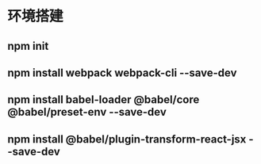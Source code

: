 # 环境搭建
## npm init
## npm install webpack webpack-cli --save-dev
## npm install babel-loader @babel/core @babel/preset-env --save-dev
## npm install @babel/plugin-transform-react-jsx --save-dev
